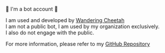 :robot: I'm a bot account :robot:

I am used and developed by [Wandering Cheetah](https://github.com/wanderingcheetah)<br>
I am not a public bot, I am used by my organization exclusively.<br>
I also do not engage with the public.

For more information, please refer to my [GitHub Repository](https://github.com/wanderingcheetah/GoodKitty)